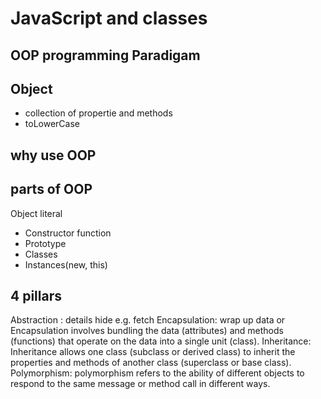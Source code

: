 # JavaScript and classes


## OOP programming Paradigam 

## Object
- collection of propertie and methods
- toLowerCase 

## why use OOP 

## parts of OOP
Object literal 
- Constructor function
- Prototype
- Classes
- Instances(new, this)



## 4 pillars
Abstraction : details hide e.g. fetch
Encapsulation: wrap up data or Encapsulation involves bundling the data (attributes) and methods (functions) that operate on the data into a single unit (class). 
Inheritance: Inheritance allows one class (subclass or derived class) to inherit the properties and methods of another class (superclass or base class).
Polymorphism: polymorphism refers to the ability of different objects to respond to the same message or method call in different ways.